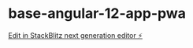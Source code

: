 # base-angular-12-app-pwa

[Edit in StackBlitz next generation editor ⚡️](https://stackblitz.com/~/github.com/kemaric/base-angular-12-app-pwa)